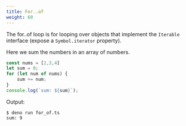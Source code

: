 ```yaml
---
title: For..of
weight: 60
---
```


The for..of loop is for looping over objects that implement the `Iterable`
interface (expose a `Symbol.iterator` property).

Here we sum the numbers in an array of numbers.

```js
const nums = [2,3,4]
let sum = 0;
for (let num of nums) {
    sum += num;
}
console.log(`sum: ${sum}`);
```

Output:

```text
$ deno run for_of.ts 
sum: 9
```
